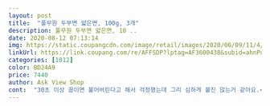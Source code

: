 ```yaml
---
layout: post 
title:  "풀무원 두부면 얇은면, 100g, 3개" 
description: 풀무원 두부면 얇은면, 10 ..
date: 2020-08-12 07:13:14 
img: https://static.coupangcdn.com/image/retail/images/2020/06/09/11/4/e4f9e31d-273e-493c-8d3f-d5fe620aed1a.jpg 
linkUrl: https://link.coupang.com/re/AFFSDP?lptag=AF3600438&subid=ahnPublicAsk&pageKey=1683501631&itemId=2867653181&vendorItemId=70856881170&traceid=V0-113-d3d33baa86a06567 
categories: [1012] 
color: BD24A9 
price: 7440 
author: Ask View Shop 
cont:  "30초 이상 끓이면 불어버린다고 해서 걱정했는데 그리 심하게 불진 않는거 같아요.<br/><br/>3개가 1세트.<br/><br/>3개는 금방 먹게되길래 3세트를 구매했어요.<br/><br/>@@@@@@@@<br/>개당 100g으로 많지도 적지도않은 양이에요.<br/><br/>곤약면이입안에서 도망다니는식감이라면<br/>괜찮은데요?<br/>그랬더니 너무 맛나는 거예요.<br/> 최고 따봉.<br/><br/>그런데 풀무원에서 두부로 만든 면이 있더라구요.<br/> 신기하기도 하고 궁금하기도 했네요.<br/><br/>김치랑 먹어도 맛있고,저처럼 어묵,양배추넣어<br/>내 마음대로의 방식대로 응용해먹어도<br/>다음에크림파스타를해먹어볼께요<br/>다이어트에도 좋아서 또 구매할 것 같아요.<br/><br/>다이어트한다고 이것저것사다가 면먹고싶은날도있으니 곤약면한번먹어보고별루여서 두부면있길래주문했어요<br/>돈도계속들여도 실패하고ㅋㅋ어찌보면 저같은경우는유지어터인듯ㅋ<br/>두부 맛이 강하게 나지 않아서 두부를 싫어하시는 분들도 괜찮게 드실 것 같아요.<br/><br/>두부면은입안에서 달라붙는식감?맛있게착감기는맛으아니에요<br/>두부면이잖아요.<br/>.<br/>우린평소밀가루면에익숙해져있어서<br/>두부에서 느껴지는 맛을 좋아하는 분이라면<br/>두부종류 좋아하시는 분들은 정말 좋아하실 맛이고,<br/>둘재는 김치찌개를 못 먹어서 된장국에 넣어줬는데 요것도 맛있게 먹네요.<br/><br/>드셔보신분들은 쭉 이용하시게될거고,<br/>딱 컴팩트한 사이즈에 100그람짜리 세개가 들어있네요.<br/><br/>로켓프레시 상품을 구매하는데 금액이 모자라 구매하게 되었어요.<br/><br/>맛있습니다.<br/><br/>매번다이어트는실패로끝나지만 작심삼일이라고 시도는계속하고<br/>배가 고프지않지만 끼니를 챙겨야할때<br/>볶아먹어도 맛있구요.<br/><br/>사리로 넣어도 맛이 좋고, 파스타로 넣어도 좋은 것 같아요.<br/><br/>소화도 불편하지않기때문에.<br/><br/>식감이 쫄깃 쫄깃.<br/> 대박입니다.<br/><br/>신랑이 마라탕을 좋아해서 두부관련된 제품을 좋아하는데, 아무래도 중국제품이라서 구매하기 꺼렸거든요.<br/><br/>씹는데 부담없어서 먹기 좋고,<br/>안드셔보신분들도 드시면 괜찮아하실꺼에요.<br/><br/>어른들께 드시게ㅣ해도 좋아요.<br/><br/>오히려 좀 질긴것 같아서 일분정도 끓였어요.<br/><br/>이게 우와맛있다 이런맛절대아니에요<br/>자주 즐기실 맛이거든요.<br/><br/>저녁7시에먹구 10시가다되어가는지금 술이랑야식늘먹던시간인데... <br/>... <br/>... <br/>.<br/><br/>정말 강추합니다.<br/> 넓은 면도 있길래 한번 구매하고 싶어지네요.<br/><br/>정말 어디에 요리할까 고민하다가 김치찌개를 끓여서 넣어서 먹어보자 하고 넣어봤어요.<br/><br/>제가 두유나 두부를 많이 좋아하지는 않는데 괜찮게 먹었거든요.<br/><br/>짜장소스에 먹어도 맛있어요.<br/><br/>짬뽕처럼 얼큰한 국물을 만들어 먹어도 어울리며<br/>칼로리 높은 식사가 부담스러울때나<br/>콩나물이랑두부면한팩으로 만들어서먹었는데 배는안고프네요<br/>특히 밀가루를 잘 먹지 못하시는 분들은 대체식품으로 드시기 괜찮습니다.<br/><br/>한팩의 양은 딱 적지도 많지도 않은 양이에요.<br/><br/>호기심에한번먹어봤지만 면생각이자주나진않을꺼같아요.<br/><br/>" 
---
```

